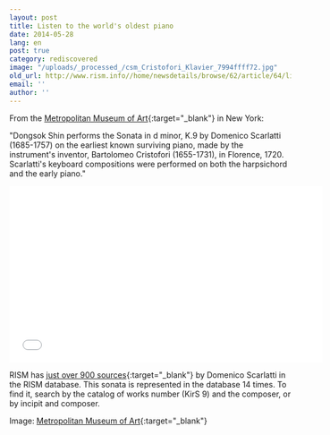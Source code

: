 ```yaml
---
layout: post
title: Listen to the world's oldest piano
date: 2014-05-28
lang: en
post: true
category: rediscovered
image: "/uploads/_processed_/csm_Cristofori_Klavier_7994ffff72.jpg"
old_url: http://www.rism.info//home/newsdetails/browse/62/article/64/listen-to-the-worlds-oldest-piano.html
email: ''
author: ''
---
```



From the [Metropolitan Museum of Art](http://www.metmuseum.org/){:target="_blank"} in New York:

"Dongsok Shin performs the Sonata in d minor, K.9 by Domenico Scarlatti (1685-1757) on the earliest known surviving piano, made by the instrument's inventor, Bartolomeo Cristofori (1655-1731), in Florence, 1720. Scarlatti's keyboard compositions were performed on both the harpsichord and the early piano."

<iframe width="560" height="315" src="//www.youtube.com/embed/A2WdjyKQ57A" frameborder="0" allowfullscreen></iframe>



RISM has [just over 900 sources](https://opac.rism.info/search?View=rism&author=Domenico+Scarlatti){:target="_blank"} by Domenico Scarlatti in the RISM database. This sonata is represented in the database 14 times. To find it, search by the catalog of works number (KirS 9) and the composer, or by incipit and composer.

Image: [Metropolitan Museum of Art](http://www.metmuseum.org/collection/the-collection-online/search/501788?=&imgNo=0&tabName=gallery-label){:target="_blank"}

<script type="text/javascript">var switchTo5x=true;</script><script type="text/javascript" src="http://w.sharethis.com/button/buttons.js"></script><script type="text/javascript">stLight.options({publisher: "9b601438-1ce1-49d8-bfd7-9cff5df54c17", doNotHash: false, doNotCopy: false, hashAddressBar: false});</script>